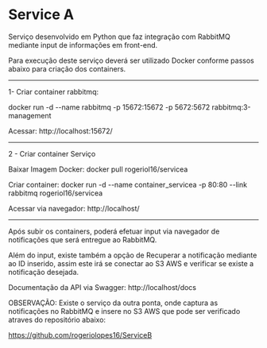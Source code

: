 # Service A

Serviço desenvolvido em Python que faz integração com RabbitMQ mediante input de informações em front-end.

Para execução deste serviço deverá ser utilizado Docker conforme passos abaixo para criação dos containers.

----------------------------------------------------------------------------------------------
1- Criar container rabbitmq:

docker run -d --name rabbitmq -p 15672:15672 -p 5672:5672 rabbitmq:3-management

Acessar: http://localhost:15672/

-----------------------------------------------------------------------------------------------

2 - Criar container Serviço

Baixar Imagem Docker: docker pull rogeriol16/servicea

Criar container: docker run -d --name container_servicea -p 80:80 --link rabbitmq rogeriol16/servicea

Acessar via navegador: http://localhost/

-----------------------------------------------------------------------------------------------


Após subir os containers, poderá efetuar input via navegador de notificações que será entregue ao RabbitMQ.

Além do input, existe também a opção de Recuperar a notificação mediante ao ID inserido, assim este irá se conectar ao S3 AWS e verificar se existe a notificação desejada.

Documentação da API via Swagger: http://localhost/docs

OBSERVAÇÃO: Existe o serviço da outra ponta, onde captura as notificações no RabbitMQ e insere no S3 AWS que pode ser verificado atraves do repositório abaixo:

https://github.com/rogeriolopes16/ServiceB

